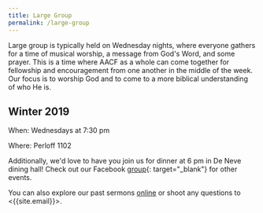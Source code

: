 ```yaml
---
title: Large Group
permalink: /large-group
---
```


Large group is typically held on Wednesday nights, where everyone gathers for a time of musical worship, a message from God's Word, and some prayer. This is a time where AACF as a whole can come together for fellowship and encouragement from one another in the middle of the week. Our focus is to worship God and to come to a more biblical understanding of who He is.

## Winter 2019

When: Wednesdays at 7:30 pm

Where: Perloff 1102

Additionally, we'd love to have you join us for dinner at 6 pm in De Neve dining hall! Check out our Facebook [group](https://www.facebook.com/groups/aacfla.18.19/){: target="_blank"} for other events.

You can also explore our past sermons [online](/sermons) or shoot any questions to <{{site.email}}>.
